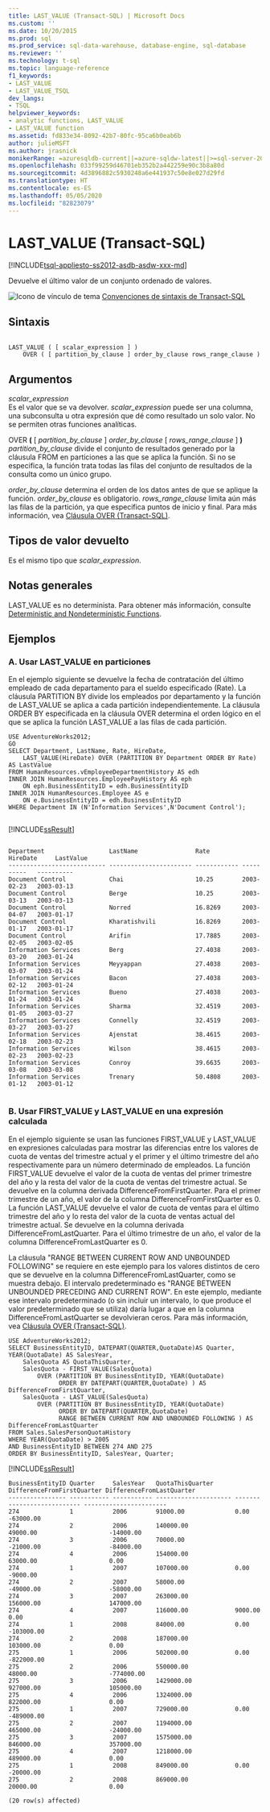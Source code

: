 ```yaml
---
title: LAST_VALUE (Transact-SQL) | Microsoft Docs
ms.custom: ''
ms.date: 10/20/2015
ms.prod: sql
ms.prod_service: sql-data-warehouse, database-engine, sql-database
ms.reviewer: ''
ms.technology: t-sql
ms.topic: language-reference
f1_keywords:
- LAST_VALUE
- LAST_VALUE_TSQL
dev_langs:
- TSQL
helpviewer_keywords:
- analytic functions, LAST_VALUE
- LAST_VALUE function
ms.assetid: fd833e34-8092-42b7-80fc-95ca6b0eab6b
author: julieMSFT
ms.author: jrasnick
monikerRange: =azuresqldb-current||=azure-sqldw-latest||>=sql-server-2016||=sqlallproducts-allversions||>=sql-server-linux-2017||=azuresqldb-mi-current
ms.openlocfilehash: 033f99259d46701eb352b2a442259e90c3b8a80d
ms.sourcegitcommit: 4d3896882c5930248a6e441937c50e8e027d29fd
ms.translationtype: HT
ms.contentlocale: es-ES
ms.lasthandoff: 05/05/2020
ms.locfileid: "82823079"
---
```

# <a name="last_value-transact-sql"></a>LAST_VALUE (Transact-SQL)
[!INCLUDE[tsql-appliesto-ss2012-asdb-asdw-xxx-md](../../includes/tsql-appliesto-ss2012-asdb-asdw-xxx-md.md)]

  Devuelve el último valor de un conjunto ordenado de valores.  
  
 ![Icono de vínculo de tema](../../database-engine/configure-windows/media/topic-link.gif "Icono de vínculo de tema") [Convenciones de sintaxis de Transact-SQL](../../t-sql/language-elements/transact-sql-syntax-conventions-transact-sql.md)  
  
## <a name="syntax"></a>Sintaxis  
  
```syntaxsql
  
LAST_VALUE ( [ scalar_expression ] )   
    OVER ( [ partition_by_clause ] order_by_clause rows_range_clause )   
```  
  
## <a name="arguments"></a>Argumentos  
 *scalar_expression*  
 Es el valor que se va devolver. *scalar_expression* puede ser una columna, una subconsulta u otra expresión que dé como resultado un solo valor. No se permiten otras funciones analíticas.  
  
 OVER **(** [ *partition_by_clause* ] *order_by_clause* [ *rows_range_clause* ] **)**  
 *partition_by_clause* divide el conjunto de resultados generado por la cláusula FROM en particiones a las que se aplica la función. Si no se especifica, la función trata todas las filas del conjunto de resultados de la consulta como un único grupo.  
  
 *order_by_clause* determina el orden de los datos antes de que se aplique la función. *order_by_clause* es obligatorio. *rows_range_clause* limita aún más las filas de la partición, ya que especifica puntos de inicio y final. Para más información, vea [Cláusula OVER &#40;Transact-SQL&#41;](../../t-sql/queries/select-over-clause-transact-sql.md).  
  
## <a name="return-types"></a>Tipos de valor devuelto  
 Es el mismo tipo que *scalar_expression*.  
  
## <a name="general-remarks"></a>Notas generales  
 LAST_VALUE es no determinista. Para obtener más información, consulte [Deterministic and Nondeterministic Functions](../../relational-databases/user-defined-functions/deterministic-and-nondeterministic-functions.md).  
  
## <a name="examples"></a>Ejemplos  
  
### <a name="a-using-last_value-over-partitions"></a>A. Usar LAST_VALUE en particiones  
 En el ejemplo siguiente se devuelve la fecha de contratación del último empleado de cada departamento para el sueldo especificado (Rate). La cláusula PARTITION BY divide los empleados por departamento y la función de LAST_VALUE se aplica a cada partición independientemente. La cláusula ORDER BY especificada en la cláusula OVER determina el orden lógico en el que se aplica la función LAST_VALUE a las filas de cada partición.  
  
```  
USE AdventureWorks2012;  
GO  
SELECT Department, LastName, Rate, HireDate,   
    LAST_VALUE(HireDate) OVER (PARTITION BY Department ORDER BY Rate) AS LastValue  
FROM HumanResources.vEmployeeDepartmentHistory AS edh  
INNER JOIN HumanResources.EmployeePayHistory AS eph    
    ON eph.BusinessEntityID = edh.BusinessEntityID  
INNER JOIN HumanResources.Employee AS e  
    ON e.BusinessEntityID = edh.BusinessEntityID  
WHERE Department IN (N'Information Services',N'Document Control');  
  
```  
  
 [!INCLUDE[ssResult](../../includes/ssresult-md.md)]  
  
```  
  
Department                  LastName                Rate         HireDate     LastValue  
--------------------------- ----------------------- ------------ ----------   ----------  
Document Control            Chai                    10.25        2003-02-23   2003-03-13  
Document Control            Berge                   10.25        2003-03-13   2003-03-13  
Document Control            Norred                  16.8269      2003-04-07   2003-01-17  
Document Control            Kharatishvili           16.8269      2003-01-17   2003-01-17  
Document Control            Arifin                  17.7885      2003-02-05   2003-02-05  
Information Services        Berg                    27.4038      2003-03-20   2003-01-24  
Information Services        Meyyappan               27.4038      2003-03-07   2003-01-24  
Information Services        Bacon                   27.4038      2003-02-12   2003-01-24  
Information Services        Bueno                   27.4038      2003-01-24   2003-01-24  
Information Services        Sharma                  32.4519      2003-01-05   2003-03-27  
Information Services        Connelly                32.4519      2003-03-27   2003-03-27  
Information Services        Ajenstat                38.4615      2003-02-18   2003-02-23  
Information Services        Wilson                  38.4615      2003-02-23   2003-02-23  
Information Services        Conroy                  39.6635      2003-03-08   2003-03-08  
Information Services        Trenary                 50.4808      2003-01-12   2003-01-12  
  
```  
  
### <a name="b-using-first_value-and-last_value-in-a-computed-expression"></a>B. Usar FIRST_VALUE y LAST_VALUE en una expresión calculada  
 En el ejemplo siguiente se usan las funciones FIRST_VALUE y LAST_VALUE en expresiones calculadas para mostrar las diferencias entre los valores de cuota de ventas del trimestre actual y el primer y el último trimestre del año respectivamente para un número determinado de empleados. La función FIRST_VALUE devuelve el valor de la cuota de ventas del primer trimestre del año y la resta del valor de la cuota de ventas del trimestre actual. Se devuelve en la columna derivada DifferenceFromFirstQuarter. Para el primer trimestre de un año, el valor de la columna DifferenceFromFirstQuarter es 0. La función LAST_VALUE devuelve el valor de cuota de ventas para el último trimestre del año y lo resta del valor de la cuota de ventas actual del trimestre actual. Se devuelve en la columna derivada DifferenceFromLastQuarter. Para el último trimestre de un año, el valor de la columna DifferenceFromLastQuarter es 0.  
  
 La cláusula "RANGE BETWEEN CURRENT ROW AND UNBOUNDED FOLLOWING" se requiere en este ejemplo para los valores distintos de cero que se devuelve en la columna DifferenceFromLastQuarter, como se muestra debajo. El intervalo predeterminado es "RANGE BETWEEN UNBOUNDED PRECEDING AND CURRENT ROW". En este ejemplo, mediante ese intervalo predeterminado (o sin incluir un intervalo, lo que produce el valor predeterminado que se utiliza) daría lugar a que en la columna DifferenceFromLastQuarter se devolvieran ceros. Para más información, vea [Cláusula OVER &#40;Transact-SQL&#41;](../../t-sql/queries/select-over-clause-transact-sql.md).  
  
```  
USE AdventureWorks2012;  
SELECT BusinessEntityID, DATEPART(QUARTER,QuotaDate)AS Quarter, YEAR(QuotaDate) AS SalesYear,   
    SalesQuota AS QuotaThisQuarter,   
    SalesQuota - FIRST_VALUE(SalesQuota)   
        OVER (PARTITION BY BusinessEntityID, YEAR(QuotaDate)   
              ORDER BY DATEPART(QUARTER,QuotaDate) ) AS DifferenceFromFirstQuarter,   
    SalesQuota - LAST_VALUE(SalesQuota)   
        OVER (PARTITION BY BusinessEntityID, YEAR(QuotaDate)   
              ORDER BY DATEPART(QUARTER,QuotaDate)   
              RANGE BETWEEN CURRENT ROW AND UNBOUNDED FOLLOWING ) AS DifferenceFromLastQuarter   
FROM Sales.SalesPersonQuotaHistory   
WHERE YEAR(QuotaDate) > 2005   
AND BusinessEntityID BETWEEN 274 AND 275   
ORDER BY BusinessEntityID, SalesYear, Quarter;  
```  
  
 [!INCLUDE[ssResult](../../includes/ssresult-md.md)]  
  
```  
BusinessEntityID Quarter     SalesYear   QuotaThisQuarter      DifferenceFromFirstQuarter DifferenceFromLastQuarter  
---------------- ----------- ----------- --------------------- --------------------------- -----------------------  
274              1           2006        91000.00              0.00                        -63000.00  
274              2           2006        140000.00             49000.00                    -14000.00  
274              3           2006        70000.00              -21000.00                   -84000.00  
274              4           2006        154000.00             63000.00                    0.00  
274              1           2007        107000.00             0.00                        -9000.00  
274              2           2007        58000.00              -49000.00                   -58000.00  
274              3           2007        263000.00             156000.00                   147000.00  
274              4           2007        116000.00             9000.00                     0.00  
274              1           2008        84000.00              0.00                        -103000.00  
274              2           2008        187000.00             103000.00                   0.00  
275              1           2006        502000.00             0.00                        -822000.00  
275              2           2006        550000.00             48000.00                    -774000.00  
275              3           2006        1429000.00            927000.00                   105000.00  
275              4           2006        1324000.00            822000.00                   0.00  
275              1           2007        729000.00             0.00                        -489000.00  
275              2           2007        1194000.00            465000.00                   -24000.00  
275              3           2007        1575000.00            846000.00                   357000.00  
275              4           2007        1218000.00            489000.00                   0.00  
275              1           2008        849000.00             0.00                        -20000.00  
275              2           2008        869000.00             20000.00                    0.00  
  
(20 row(s) affected)  
  
```  
  
  
